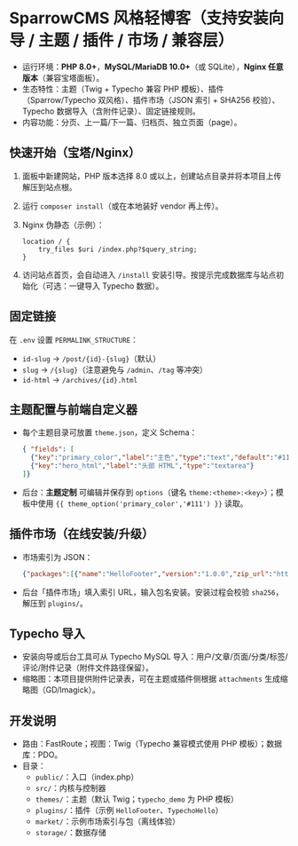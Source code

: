 # SparrowCMS  风格轻博客（支持安装向导 / 主题 / 插件 / 市场 / 兼容层）

- 运行环境：**PHP 8.0+**，**MySQL/MariaDB 10.0+**（或 SQLite），**Nginx 任意版本**（兼容宝塔面板）。
- 生态特性：主题（Twig + Typecho 兼容 PHP 模板）、插件（Sparrow/Typecho 双风格）、插件市场（JSON 索引 + SHA256 校验）、Typecho 数据导入（含附件记录）、固定链接规则。
- 内容功能：分页、上一篇/下一篇、归档页、独立页面（page）。

## 快速开始（宝塔/Nginx）

1. 面板中新建网站，PHP 版本选择 8.0 或以上，创建站点目录并将本项目上传解压到站点根。
2. 运行 `composer install`（或在本地装好 vendor 再上传）。
3. Nginx 伪静态（示例）：
   
   ```nginx
   location / {
       try_files $uri /index.php?$query_string;
   }
   
   ```
4. 访问站点首页，会自动进入 `/install` 安装引导。按提示完成数据库与站点初始化（可选：一键导入 Typecho 数据）。

## 固定链接

在 `.env` 设置 `PERMALINK_STRUCTURE`：

- `id-slug` → `/post/{id}-{slug}`（默认）
- `slug` → `/{slug}`（注意避免与 `/admin`、`/tag` 等冲突）
- `id-html` → `/archives/{id}.html`

## 主题配置与前端自定义器

- 每个主题目录可放置 `theme.json`，定义 Schema：
  
  ```json
  { "fields": [
    {"key":"primary_color","label":"主色","type":"text","default":"#111"},
    {"key":"hero_html","label":"头部 HTML","type":"textarea"}
  ]}
  ```
- 后台：**主题定制** 可编辑并保存到 `options`（键名 `theme:<theme>:<key>`）；模板中使用 `{{ theme_option('primary_color','#111') }}` 读取。

## 插件市场（在线安装/升级）

- 市场索引为 JSON：
  
  ```json
  {"packages":[{"name":"HelloFooter","version":"1.0.0","zip_url":"https://.../HelloFooter.zip","sha256":"<hex>"}]}
  ```
- 后台「插件市场」填入索引 URL，输入包名安装。安装过程会校验 `sha256`，解压到 `plugins/`。

## Typecho 导入

- 安装向导或后台工具可从 Typecho MySQL 导入：用户/文章/页面/分类/标签/评论/附件记录（附件文件路径保留）。
- 缩略图：本项目提供附件记录表，可在主题或插件侧根据 `attachments` 生成缩略图（GD/Imagick）。

## 开发说明

- 路由：FastRoute；视图：Twig（Typecho 兼容模式使用 PHP 模板）；数据库：PDO。
- 目录：
  - `public/`：入口（index.php）
  - `src/`：内核与控制器
  - `themes/`：主题（默认 Twig；`typecho_demo` 为 PHP 模板）
  - `plugins/`：插件（示例 `HelloFooter`、`TypechoHello`）
  - `market/`：示例市场索引与包（离线体验）
  - `storage/`：数据存储
